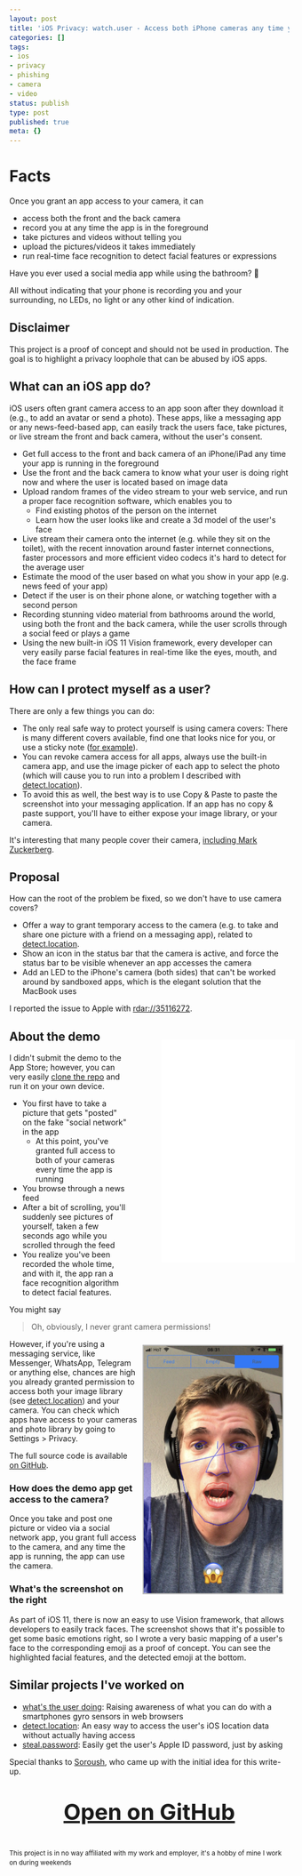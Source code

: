 ```yaml
---
layout: post
title: 'iOS Privacy: watch.user - Access both iPhone cameras any time your app is running'
categories: []
tags:
- ios
- privacy
- phishing
- camera
- video
status: publish
type: post
published: true
meta: {}
---
```


# Facts

Once you grant an app access to your camera, it can

- access both the front and the back camera
- record you at any time the app is in the foreground
- take pictures and videos without telling you
- upload the pictures/videos it takes immediately
- run real-time face recognition to detect facial features or expressions

Have you ever used a social media app while using the bathroom? 🚽

All without indicating that your phone is recording you and your surrounding, no LEDs, no light or any other kind of indication.

## Disclaimer

This project is a proof of concept and should not be used in production. The goal is to highlight a privacy loophole that can be abused by iOS apps.

## What can an iOS app do?

iOS users often grant camera access to an app soon after they download it (e.g., to add an avatar or send a photo). These apps, like a messaging app or any news-feed-based app, can easily track the users face, take pictures, or live stream the front and back camera, without the user's consent.

- Get full access to the front and back camera of an iPhone/iPad any time your app is running in the foreground
- Use the front and the back camera to know what your user is doing right now and where the user is located based on image data
- Upload random frames of the video stream to your web service, and run a proper face recognition software, which enables you to
  - Find existing photos of the person on the internet
  - Learn how the user looks like and create a 3d model of the user's face
- Live stream their camera onto the internet (e.g. while they sit on the toilet), with the recent innovation around faster internet connections, faster processors and more efficient video codecs it's hard to detect for the average user
- Estimate the mood of the user based on what you show in your app (e.g. news feed of your app)
- Detect if the user is on their phone alone, or watching together with a second person
- Recording stunning video material from bathrooms around the world, using both the front and the back camera, while the user scrolls through a social feed or plays a game
- Using the new built-in iOS 11 Vision framework, every developer can very easily parse facial features in real-time like the eyes, mouth, and the face frame

## How can I protect myself as a user?

There are only a few things you can do:

- The only real safe way to protect yourself is using camera covers: There is many different covers available, find one that looks nice for you, or use a sticky note ([for example](https://www.amazon.com/Original-Webcam-Cover-directly-Manufacturer/dp/B01LWS2X8I)).
- You can revoke camera access for all apps, always use the built-in camera app, and use the image picker of each app to select the photo (which will cause you to run into a problem I described with [detect.location](https://github.com/krausefx/detect.location)).
- To avoid this as well, the best way is to use Copy & Paste to paste the screenshot into your messaging application. If an app has no copy & paste support, you'll have to either expose your image library, or your camera.

It's interesting that many people cover their camera, [including Mark Zuckerberg](https://www.nytimes.com/2016/06/23/technology/personaltech/mark-zuckerberg-covers-his-laptop-camera-you-should-consider-it-too.html).

## Proposal

How can the root of the problem be fixed, so we don't have to use camera covers?

- Offer a way to grant temporary access to the camera (e.g. to take and share one picture with a friend on a messaging app), related to [detect.location](https://github.com/krausefx/detect.location).
- Show an icon in the status bar that the camera is active, and force the status bar to be visible whenever an app accesses the camera
- Add an LED to the iPhone's camera (both sides) that can't be worked around by sandboxed apps, which is the elegant solution that the MacBook uses

I reported the issue to Apple with [rdar://35116272](https://openradar.appspot.com/radar?id=5007947352506368).

<div class="video" style="width: 250px; float: right;margin: 20px">
  <figure>
    <iframe width="240" height="400" src="//www.youtube.com/embed/GqWUaflPMh0" frameborder="0" allowfullscreen></iframe>
  </figure>
</div>

## About the demo

I didn't submit the demo to the App Store; however, you can very easily [clone the repo](https://github.com/KrauseFx/watch.user) and run it on your own device.

- You first have to take a picture that gets "posted" on the fake "social network" in the app
  - At this point, you've granted full access to both of your cameras every time the app is running
- You browse through a news feed
- After a bit of scrolling, you'll suddenly see pictures of yourself, taken a few seconds ago while you scrolled through the feed
- You realize you've been recorded the whole time, and with it, the app ran a face recognition algorithm to detect facial features.

You might say 

> Oh, obviously, I never grant camera permissions!

<img src="/assets/posts/watch-user-screenshot.jpg" style="width: 250px; float: right; border: 2px solid #BBB; margin: 10px" />

However, if you're using a messaging service, like Messenger, WhatsApp, Telegram or anything else, chances are high you already granted permission to access both your image library (see [detect.location](https://github.com/KrauseFx/detect.location)) and your camera. You can check which apps have access to your cameras and photo library by going to Settings > Privacy.

The full source code is available [on GitHub](https://github.com/KrauseFx/watch.user).

### How does the demo app get access to the camera?

Once you take and post one picture or video via a social network app, you grant full access to the camera, and any time the app is running, the app can use the camera.

### What's the screenshot on the right

As part of iOS 11, there is now an easy to use Vision framework, that allows developers to easily track faces. The screenshot shows that it's possible to get some basic emotions right, so I wrote a very basic mapping of a user's face to the corresponding emoji as a proof of concept. You can see the highlighted facial features, and the detected emoji at the bottom.

## Similar projects I've worked on 

* [what's the user doing](https://github.com/KrauseFx/whats-the-user-doing): Raising awareness of what you can do with a smartphones gyro sensors in web browsers
* [detect.location](https://github.com/krausefx/detect.location): An easy way to access the user's iOS location data without actually having access
* [steal.password](https://github.com/krausefx/steal.password): Easily get the user's Apple ID password, just by asking

Special thanks to [Soroush](https://twitter.com/khanlou), who came up with the initial idea for this write-up.

<h3 style="text-align: center; font-size: 40px; margin-top: 40px">
  <a href="https://github.com/KrauseFx/watch.user" target="_blank" style="text-decoration: underline;">
    Open on GitHub
  </a>
</h3>

<p style="margin-top: 30px"><small>This project is in no way affiliated with my work and employer, it's a hobby of mine I work on during weekends</small></p>
